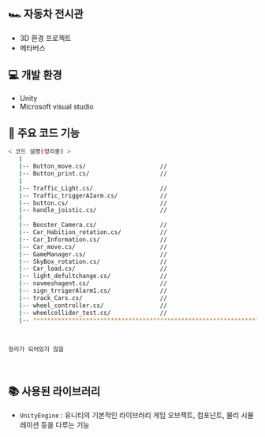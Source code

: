 ## 🏎 자동차 전시관

- 3D 환경 프로젝트
- 메타버스

## 💻 개발 환경
- Unity
- Microsoft visual studio
  
## 📂 주요 코드 기능

```bash
< 코드 설명(정리중) >
   |
   |-- Button_move.cs/                     // 
   |-- Button_print.cs/                    // 
   |
   |-- Traffic_Light.cs/                   // 
   |-- Traffic_triggerAIarm.cs/            //
   |-- button.cs/                          // 
   |-- handle_joistic.cs/                  //
   |
   |-- Booster_Camera.cs/                  //
   |-- Car_Habition_rotation.cs/           //
   |-- Car_Information.cs/                 //
   |-- Car_move.cs/                        //
   |-- GameManager.cs/                     //
   |-- SkyBox_rotation.cs/                 //
   |-- Car_load.cs/                        //
   |-- light_defultchange.cs/              //
   |-- navmeshagent.cs/                    //
   |-- sign_trrigerAlarm1.cs/              //
   |-- track_Cars.cs/                      //
   |-- wheel_controller.cs/                //
   |-- wheelcollider_test.cs/              // 
   |-- ************************************************************************
```
<br />


```bash
정리가 되어있지 않음
```

<br />

## 📚 사용된 라이브러리

- `UnityEngine` : 유니티의 기본적인 라이브러리 게임 오브젝트, 컴포넌트, 물리 시뮬레이션 등을 다루는 기능
